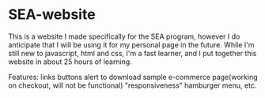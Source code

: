 # SEA-website

This is a website I made specifically for the SEA program, however I do anticipate that I will be using it for my personal page in the future.
While I'm still new to javascript, html and css, I'm a fast learner, and I put together this website in about 25 hours of learning.

Features:
links
buttons
alert to download
sample e-commerce page(working on checkout, will not be functional)
"responsiveness"
hamburger menu,
etc.
